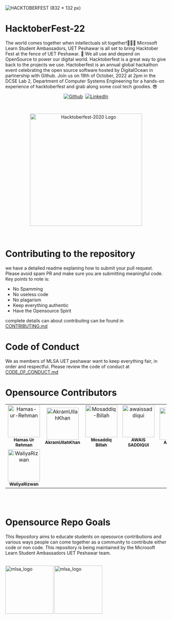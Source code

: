 ![HACKTOBERFEST (832 × 132 px)](https://user-images.githubusercontent.com/47780362/196248237-02fe11ea-0216-463b-89de-36f514b7ddc8.gif)

# HacktoberFest-22
The world comes together when intellectuals sit together!🧑🏻‍💻 Microsoft Learn Student Ambassadors, UET  Peshawar is all set to bring Hacktober Fest at the fence of UET Peshawar. 🤖 We all use and depend on OpenSource to power our digital world. Hacktoberfest is a great way to give back to the projects we use. Hactoberfest is an annual global hackathon event celebrating the open source software hosted by DigitalOcean in partnership with Github. Join us on 19th of October, 2022 at 2pm in the DCSE Lab 2, Department of Computer Systems Engineering for a hands-on experience of hacktoberfest and grab along some cool tech goodies. 😎

<p align="center">
<a href='https://github.com/MLSA-UETP' target="_blank"><img alt='Github' src='https://img.shields.io/badge/Github-100000?style=for-the-badge&logo=Github&logoColor=white&labelColor=000000&color=000000'/></a>
<a href='https://github.com/shivamkapasia0' target="_blank"><img alt='' src='https://img.shields.io/badge/MADE_WITH ❤-100000?style=for-the-badge&logo=&logoColor=white&labelColor=D70808&color=D70808'/></a>
<a href='https://www.linkedin.com/company/mlsauetp/' target="_blank">
<img alt='LinkedIn' src='https://img.shields.io/badge/LinkedIn-100000?style=for-the-badge&logo=LinkedIn&logoColor=white&labelColor=0B66C3&color=0B66C3'/></a></p>

<br>
<p align="center">
    <img src="https://github.com/MLSA-UETP/HacktoberFest-22/blob/main/Hfest-Logo-2-Color-Manga.svg" alt="Hacktoberfest-2020 Logo" width="350">
</p>

<br>

# Contributing to the repository
we have a detailed readme explaning how to submit your pull request. Please avoid spam PR and make sure you are submitting meaningful code. Key points to note is: 
- No Spamming
- No useless code
- No plagarism
- Keep everything authentic 
- Have the Opensource Spirit

complete details can about contributing can be found in [CONTRIBUTING.md](https://github.com/MLSA-UETP/HacktoberFest-22/blob/main/CONTRIBUTING.md)

# Code of Conduct
We as members of MLSA UET peshawar want to keep everything fair, in order and respectful. Please review the code of conduct at [CODE_OF_CONDUCT.md](https://github.com/MLSA-UETP/HacktoberFest-22/blob/main/CODE_OF_CONDUCT.md) 
# Opensource Contributors
<!-- readme: contributors -start -->
<table>
<tr>
    <td align="center">
        <a href="https://github.com/Hamas-ur-Rehman">
            <img src="https://avatars.githubusercontent.com/u/47780362?v=4" width="100;" alt="Hamas-ur-Rehman"/>
            <br />
            <sub><b>Hamas Ur Rehman</b></sub>
        </a>
    </td>
    <td align="center">
        <a href="https://github.com/AkramUllahKhan">
            <img src="https://avatars.githubusercontent.com/u/90589314?v=4" width="100;" alt="AkramUllahKhan"/>
            <br />
            <sub><b>AkramUllahKhan</b></sub>
        </a>
    </td>
    <td align="center">
        <a href="https://github.com/Mosaddiq-Billah">
            <img src="https://avatars.githubusercontent.com/u/75493489?v=4" width="100;" alt="Mosaddiq-Billah"/>
            <br />
            <sub><b>Mosaddiq Billah</b></sub>
        </a>
    </td>
    <td align="center">
        <a href="https://github.com/awaissaddiqui">
            <img src="https://avatars.githubusercontent.com/u/101595985?v=4" width="100;" alt="awaissaddiqui"/>
            <br />
            <sub><b>AWAIS SADDIQUI</b></sub>
        </a>
    </td>
    <td align="center">
        <a href="https://github.com/aimalexe">
            <img src="https://avatars.githubusercontent.com/u/94559553?v=4" width="100;" alt="aimalexe"/>
            <br />
            <sub><b>Aimal Khan</b></sub>
        </a>
    </td>
    <td align="center">
        <a href="https://github.com/Tameem-623">
            <img src="https://avatars.githubusercontent.com/u/79134847?v=4" width="100;" alt="Tameem-623"/>
            <br />
            <sub><b>Tameem Ud Din</b></sub>
        </a>
    </td></tr>
<tr>
    <td align="center">
        <a href="https://github.com/WaliyaRizwan">
            <img src="https://avatars.githubusercontent.com/u/116026957?v=4" width="100;" alt="WaliyaRizwan"/>
            <br />
            <sub><b>WaliyaRizwan</b></sub>
        </a>
    </td></tr>
</table>
<!-- readme: contributors -end -->

<br>
<br>

# Opensource Repo Goals

This Repository aims to educate students on opesource contributions and various ways people can come together as a community to contribute either code or non code. This repository is being maintained by the Microsoft Learn Student Ambassadors UET Peshawar team.
<br>
<br>

<img align="left" src="white text uet mlsa.png" alt="mlsa_logo" width="150"/> 
<img align="left" src="MSLearn_SA_badge_generic_rgb_300ppi.png" alt="mlsa_logo" width="150"/> 



